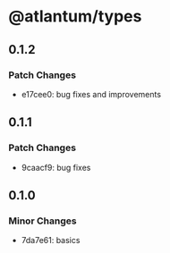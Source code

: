 # @atlantum/types

## 0.1.2

### Patch Changes

-   e17cee0: bug fixes and improvements

## 0.1.1

### Patch Changes

-   9caacf9: bug fixes

## 0.1.0

### Minor Changes

-   7da7e61: basics
